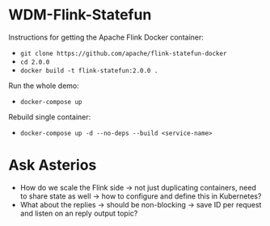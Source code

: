 # WDM-Flink-Statefun
Instructions for getting the Apache Flink Docker container:
* `git clone https://github.com/apache/flink-statefun-docker`
* `cd 2.0.0`
* `docker build -t flink-statefun:2.0.0 .`

Run the whole demo:
* `docker-compose up`

Rebuild single container:
* `docker-compose up -d --no-deps --build <service-name>`

# Ask Asterios

* How do we scale the Flink side -> not just duplicating containers, need to share state as well -> how to configure and define this in Kubernetes?
* What about the replies -> should be non-blocking -> save ID per request and listen on an reply output topic?
